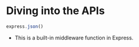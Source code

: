 # Diving into the APIs

```js
express.json()
```

* This is a built-in middleware function in Express.
